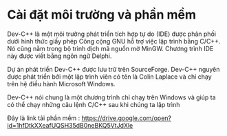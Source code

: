 # Cài đặt môi trường và phần mềm
Dev-C++ là một môi trường phát triển tích hợp tự do (IDE) được phân phối dưới hình thức giấy phép Công cộng GNU hỗ trợ việc lập trình bằng C/C++. Nó cũng nằm trong bộ trình dịch mã nguồn mở MinGW. Chương trình IDE này được viết bằng ngôn ngữ Delphi.

Dự án phát triển Dev-C++ được lưu trữ trên SourceForge. Dev-C++ nguyên được phát triển bởi một lập trình viên có tên là Colin Laplace và chỉ chạy trên hệ điều hành Microsoft Windows.

Dev-C++ nói chung là một chương trình chỉ chạy trên Windows và giúp ta có thể chạy những câu lệnh C/C++ sau khi chúng ta lập trình

Đây là link tải phần mềm : 
https://drive.google.com/open?id=1hfDtkXXeafUQSH35dB0neBKQ5VtJdXle
